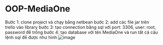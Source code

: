 # OOP-MediaOne
Bước 1: clone project và chạy bằng netbean
bước 2: add các file jar trên trello vào library
bước 3: tạo connection bằng sql với port: 3306, user: root, password để trống
bước 4: tạo database với tên MediaOne và run tất cả câu lệnh sql để được như hình
![image](https://user-images.githubusercontent.com/93815166/166505771-b1998ecb-69d1-4e62-bc09-fc79a1b082a6.png)

